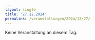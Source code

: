 ```yaml
---
layout: single
title: "27.12.2024"
permalink: /veranstaltungen/2024/12/27/
---
```


Keine Veranstaltung an diesem Tag.
